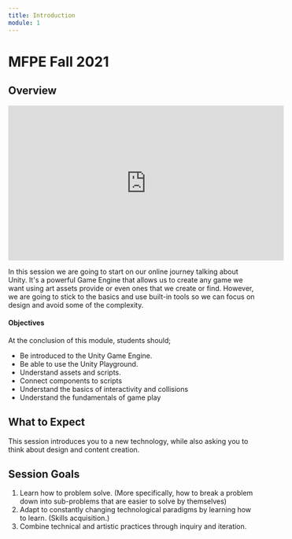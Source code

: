 ```yaml
---
title: Introduction
module: 1
---
```


# MFPE Fall 2021


## Overview

<iframe width="560" height="315" src="https://www.youtube.com/embed/pRu2WQamAN4" frameborder="0" allow="accelerometer; autoplay; encrypted-media; gyroscope; picture-in-picture" allowfullscreen></iframe>

In this session we are going to start on our online journey talking about Unity.  It's a powerful Game Engine that allows us to create any game we want using art assets provide or even ones that we create or find. However, we are going to stick to the basics and use built-in tools so we can focus on design and avoid some of the complexity.

<!-- The final topic will touch on the power of JS and node.js for server-side development. A number of JavaScript libraries will be explored for how they can speed up the artistic process. -->

#### Objectives

At the conclusion of this module, students should;

- Be introduced to the Unity Game Engine.
- Be able to use the Unity Playground.
- Understand assets and scripts.
- Connect components to scripts
- Understand the basics of interactivity and collisions
- Understand the fundamentals of game play
<!-- - Have a basic understanding of the role node.js plays in web development. -->
<!-- - Be capable of creating a basic web-socket based web-app for multi-user interaction. -->


## What to Expect

This session introduces you to a new technology, while also asking you to think about design and content creation. 


## Session Goals

1. Learn how to problem solve. (More specifically, how to break a problem down into sub-problems that are easier to solve by themselves)
2. Adapt to constantly changing technological paradigms by learning how to learn. (Skills acquisition.)
3. Combine technical and artistic practices through inquiry and iteration.
